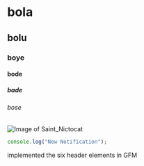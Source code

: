 # bola
## bolu
### boye
#### bode
##### bade 
###### bose

![Image of Saint_Nictocat](https://octodex.github.com/saint_nictocat/)

```javascript
console.log("New Notification");
```







implemented the six header elements in GFM
